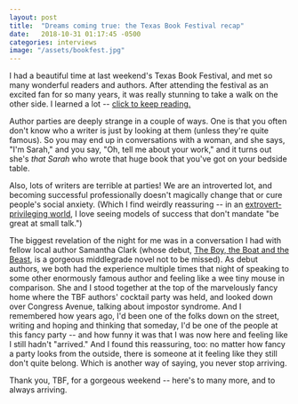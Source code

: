 ```yaml
---
layout: post
title:  "Dreams coming true: the Texas Book Festival recap"
date:   2018-10-31 01:17:45 -0500
categories: interviews
image: "/assets/bookfest.jpg"
---
```


I had a beautiful time at last weekend's Texas Book Festival, and met so many wonderful readers and authors. After attending the festival as an excited fan for so many years, it was really stunning to take a walk on the other side. I learned a lot -- [click to keep reading.][more]

Author parties are deeply strange in a couple of ways. One is that you often don't know who a writer is just by looking at them (unless they're quite famous). So you may end up in conversations with a woman, and she says, "I'm Sarah," and you say, "Oh, tell me about your work," and it turns out she's *that Sarah* who wrote that huge book that you've got on your bedside table. 

Also, lots of writers are terrible at parties! We are an introverted lot, and becoming successful professionally doesn't magically change that or cure people's social anxiety. (Which I find weirdly reassuring -- in an [extrovert-privileging world][p69], I love seeing models of success that don't mandate "be great at small talk.")

The biggest revelation of the night for me was in a conversation I had with fellow local author Samantha Clark (whose debut, [The Boy, the Boat and the Beast][sam], is a gorgeous middlegrade novel not to be missed). As debut authors, we both had the experience multiple times that night of speaking to some other enormously famous author and feeling like a wee tiny mouse in comparison. She and I stood together at the top of the marvelously fancy home where the TBF authors' cocktail party was held, and looked down over Congress Avenue, talking about impostor syndrome. And I remembered how years ago, I'd been one of the folks down on the street, writing and hoping and thinking that someday, I'd be one of the people at this fancy party -- and how funny it was that I was now here and feeling like I still hadn't "arrived." And I found this reassuring, too: no matter how fancy a party looks from the outside, there is someone at it feeling like they still don't quite belong. Which is another way of saying, you never stop arriving.

Thank you, TBF, for a gorgeous weekend -- here's to many more, and to always arriving.


[more]: http://kendrafortmeyer.com/interviews/2018/10/31/posttbf.html
[p69]: http://page69test.blogspot.com/2018/10/hole-in-middle.html
[sam]: http://www.samanthamclark.com/my-books/